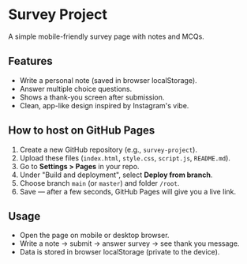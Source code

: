 # Survey Project

A simple mobile-friendly survey page with notes and MCQs.

## Features
- Write a personal note (saved in browser localStorage).
- Answer multiple choice questions.
- Shows a thank-you screen after submission.
- Clean, app-like design inspired by Instagram's vibe.

## How to host on GitHub Pages
1. Create a new GitHub repository (e.g., `survey-project`).
2. Upload these files (`index.html`, `style.css`, `script.js`, `README.md`).
3. Go to **Settings > Pages** in your repo.
4. Under "Build and deployment", select **Deploy from branch**.
5. Choose branch `main` (or `master`) and folder `/root`.
6. Save — after a few seconds, GitHub Pages will give you a live link.

## Usage
- Open the page on mobile or desktop browser.
- Write a note → submit → answer survey → see thank you message.
- Data is stored in browser localStorage (private to the device).
